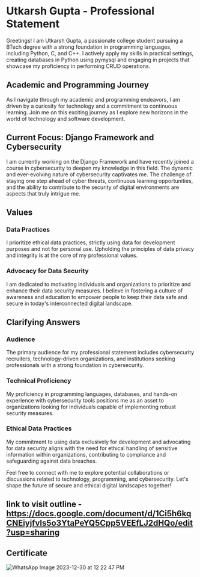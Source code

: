 

# Utkarsh Gupta - Professional Statement

Greetings! I am Utkarsh Gupta, a passionate college student pursuing a BTech degree with a strong foundation in programming languages, including Python, C, and C++. I actively apply my skills in practical settings, creating databases in Python using pymysql and engaging in projects that showcase my proficiency in performing CRUD operations.

## Academic and Programming Journey

As I navigate through my academic and programming endeavors, I am driven by a curiosity for technology and a commitment to continuous learning. Join me on this exciting journey as I explore new horizons in the world of technology and software development.

## Current Focus: Django Framework and Cybersecurity

I am currently working on the Django Framework and have recently joined a course in cybersecurity to deepen my knowledge in this field. The dynamic and ever-evolving nature of cybersecurity captivates me. The challenge of staying one step ahead of cyber threats, continuous learning opportunities, and the ability to contribute to the security of digital environments are aspects that truly intrigue me.

## Values

### Data Practices

I prioritize ethical data practices, strictly using data for development purposes and not for personal use. Upholding the principles of data privacy and integrity is at the core of my professional values.

### Advocacy for Data Security

I am dedicated to motivating individuals and organizations to prioritize and enhance their data security measures. I believe in fostering a culture of awareness and education to empower people to keep their data safe and secure in today's interconnected digital landscape.

## Clarifying Answers

### Audience

The primary audience for my professional statement includes cybersecurity recruiters, technology-driven organizations, and institutions seeking professionals with a strong foundation in cybersecurity.

### Technical Proficiency

My proficiency in programming languages, databases, and hands-on experience with cybersecurity tools positions me as an asset to organizations looking for individuals capable of implementing robust security measures.

### Ethical Data Practices

My commitment to using data exclusively for development and advocating for data security aligns with the need for ethical handling of sensitive information within organizations, contributing to compliance and safeguarding against data breaches.

Feel free to connect with me to explore potential collaborations or discussions related to technology, programming, and cybersecurity. Let's shape the future of secure and ethical digital landscapes together!


## link to visit outline - https://docs.google.com/document/d/1Ci5h6kqCNEiyjfvIs5o3YtaPeYQ5Cpp5VEEfLJ2dHQo/edit?usp=sharing

## Certificate
![WhatsApp Image 2023-12-30 at 12 22 47 PM](https://github.com/Shadowsweep/Proffessional_Statement_outlineCoursera/assets/122604770/993aa99f-4e79-4815-8051-b1a591b155be)

